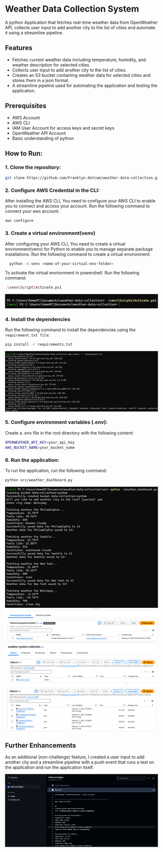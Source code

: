 # Weather Data Collection System
A python Application that fetches real-time weather data from OpenWeather API, collects user input to add another city to the list of cities and automate it using a streamline pipeline.

## Features
- Fetches current weather data including temperature, humidity, and weather description for selected cities.
- Collects user input to add another city to the list of cities.
- Creates an S3 bucket containing weather data for selected cities and stores them in a json format.
- A streamline pipeline used for automating the application and testing the application. 

## Prerequisites
- AWS Account
- AWS CLI
- IAM User Account for access keys and secret keys
- OpenWeather API Account
- Basic understanding of python

## How to Run:
### 1. Clone the repository:
```bash
git clone https://github.com/Franklyn-dotcom/weather-data-collection.git
```

### 2. Configure AWS Credential in the CLI:
After installing the AWS CLI, You need to configure your AWS CLI to enable you to connect and access your account. Run the following command to connect your aws account:
```bash
aws configure
```

### 3. Create a virtual environment(venv)
After configuring your AWS CLI, You need to create a virtual environment(venv) for Python to enable you to manage separate package installations.
Run the following command to create a virtual environment:
```bash
  python -m venv <name-of-your-virtual-env-folder>
```


To activate the virtual environment in powershell. Run the following command:
```bash
.\venv\Script\Activate.ps1
```
![venv-activate](/Images/venv-activate.png)


### 4. Install the dependencies
Run the following command to install the dependencies using the `requirement.txt file`:
```bash
pip install -r requirements.txt
```
![pip-install](/Images/pip-install-requirements.png)

### 5. Configure environment variables (.env):
Create a .env file in the root directory with the following content:
```bash
OPENWEATHER_API_KEY=your_api_key
AWS_BUCKET_NAME=your_bucket_name
```
### 6. Run the application:
To run the application, run the following command:
```bash
python src/weather_dashboard.py
```
![run-application](/Images/running-code-successfully.png)
![dashboard-script](/Images/dashboard-s3.png)
![dashboard-script](/Images/dashboard-s3-object.png)
![dashboard-script](/Images/dashboard-s3-object-upload.png)


## Further Enhancements
As an additional (non-challenge) feature, I created a user input to add another city and a streamline pipeline with a push event that runs a test on the application and run the application itself.

![automate-script](/Images/automate-success.png)
